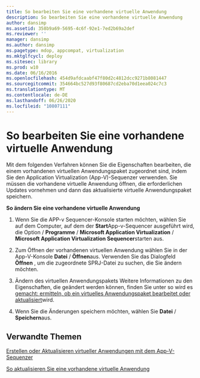 ```yaml
---
title: So bearbeiten Sie eine vorhandene virtuelle Anwendung
description: So bearbeiten Sie eine vorhandene virtuelle Anwendung
author: dansimp
ms.assetid: 358b9a69-5695-4c6f-92e1-7ed2b69a2def
ms.reviewer: ''
manager: dansimp
ms.author: dansimp
ms.pagetype: mdop, appcompat, virtualization
ms.mktglfcycl: deploy
ms.sitesec: library
ms.prod: w10
ms.date: 06/16/2016
ms.openlocfilehash: 454d9afdcaabf47f80d2c4812dcc9271b8081447
ms.sourcegitcommit: 354664bc527d93f80687cd2eba70d1eea024c7c3
ms.translationtype: MT
ms.contentlocale: de-DE
ms.lasthandoff: 06/26/2020
ms.locfileid: "10807111"
---
```

# So bearbeiten Sie eine vorhandene virtuelle Anwendung


Mit dem folgenden Verfahren können Sie die Eigenschaften bearbeiten, die einem vorhandenen virtuellen Anwendungspaket zugeordnet sind, indem Sie den Application Virtualization (App-V)-Sequenzer verwenden. Sie müssen die vorhandene virtuelle Anwendung öffnen, die erforderlichen Updates vornehmen und dann das aktualisierte virtuelle Anwendungspaket speichern.

**So ändern Sie eine vorhandene virtuelle Anwendung**

1.  Wenn Sie die APP-v Sequencer-Konsole starten möchten, wählen Sie auf dem Computer, auf dem der **Start**App-v-Sequencer ausgeführt wird, die Option / **Programme** / **Microsoft Application Virtualization** / **Microsoft Application Virtualization Sequencer**starten aus.

2.  Zum Öffnen der vorhandenen virtuellen Anwendung wählen Sie in der App-V-Konsole **Datei** / **Öffnen**aus. Verwenden Sie das Dialogfeld **Öffnen** , um die zugeordnete SPRJ-Datei zu suchen, die Sie ändern möchten.

3.  Ändern des virtuellen Anwendungspakets Weitere Informationen zu den Eigenschaften, die geändert werden können, finden Sie unter so wird es [gemacht: ermitteln, ob ein virtuelles Anwendungspaket bearbeitet oder aktualisiert](how-to-determine-whether-to-edit-or-upgrade-a-virtual-application-package.md)wird.

4.  Wenn Sie die Änderungen speichern möchten, wählen Sie **Datei**  /  **Speichern**aus.

## Verwandte Themen


[Erstellen oder Aktualisieren virtueller Anwendungen mit dem App-V-Sequenzer](how-to-create-or-upgrade-virtual-applications-using--the-app-v-sequencer.md)

[So aktualisieren Sie eine vorhandene virtuelle Anwendung](how-to-upgrade-an-existing-virtual-application.md)

 

 





